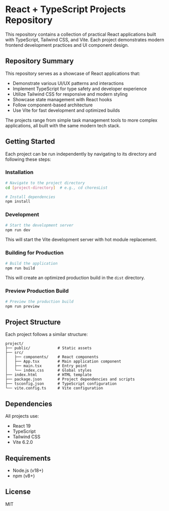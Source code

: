 # React + TypeScript Projects Repository

This repository contains a collection of practical React applications built with TypeScript, Tailwind CSS, and Vite. Each project demonstrates modern frontend development practices and UI component design.

## Repository Summary

This repository serves as a showcase of React applications that:

- Demonstrate various UI/UX patterns and interactions
- Implement TypeScript for type safety and developer experience
- Utilize Tailwind CSS for responsive and modern styling
- Showcase state management with React hooks
- Follow component-based architecture
- Use Vite for fast development and optimized builds

The projects range from simple task management tools to more complex applications, all built with the same modern tech stack.

## Getting Started

Each project can be run independently by navigating to its directory and following these steps:

### Installation

```bash
# Navigate to the project directory
cd [project-directory]  # e.g., cd choresList

# Install dependencies
npm install
```

### Development

```bash
# Start the development server
npm run dev
```

This will start the Vite development server with hot module replacement.

### Building for Production

```bash
# Build the application
npm run build
```

This will create an optimized production build in the `dist` directory.

### Preview Production Build

```bash
# Preview the production build
npm run preview
```

## Project Structure

Each project follows a similar structure:

```
project/
├── public/            # Static assets
├── src/
│   ├── components/    # React components
│   ├── App.tsx        # Main application component
│   ├── main.tsx       # Entry point
│   └── index.css      # Global styles
├── index.html         # HTML template
├── package.json       # Project dependencies and scripts
├── tsconfig.json      # TypeScript configuration
└── vite.config.ts     # Vite configuration
```

## Dependencies

All projects use:

- React 19
- TypeScript
- Tailwind CSS
- Vite 6.2.0

## Requirements

- Node.js (v18+)
- npm (v8+)

## License

MIT
